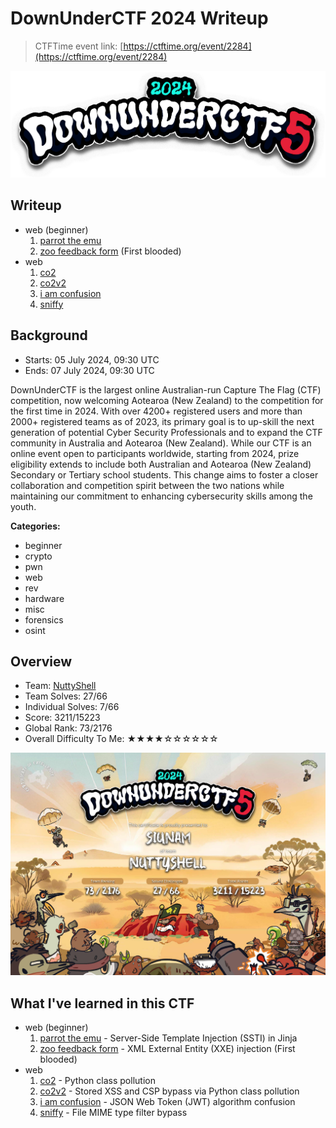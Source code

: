 # DownUnderCTF 2024 Writeup

> CTFTime event link: [https://ctftime.org/event/2284](https://ctftime.org/event/2284)

![](https://raw.githubusercontent.com/siunam321/CTF-Writeups/main/DownUnderCTF-2024/images/banner.png)

## Writeup

- web (beginner)
    1. [parrot the emu](https://siunam321.github.io/ctf/DownUnderCTF-2024/web/parrot-the-emu/)
    2. [zoo feedback form](https://siunam321.github.io/ctf/DownUnderCTF-2024/web/zoo-feedback-form/) (First blooded)
- web
    1. [co2](https://siunam321.github.io/ctf/DownUnderCTF-2024/web/co2/)
    2. [co2v2](https://siunam321.github.io/ctf/DownUnderCTF-2024/web/co2v2/)
    3. [i am confusion](https://siunam321.github.io/ctf/DownUnderCTF-2024/web/i-am-confusion/)
    4. [sniffy](https://siunam321.github.io/ctf/DownUnderCTF-2024/web/sniffy/)

## Background

- Starts: 05 July 2024, 09:30 UTC
- Ends: 07 July 2024, 09:30 UTC

DownUnderCTF is the largest online Australian-run Capture The Flag (CTF) competition, now welcoming Aotearoa (New Zealand) to the competition for the first time in 2024. With over 4200+ registered users and more than 2000+ registered teams as of 2023, its primary goal is to up-skill the next generation of potential Cyber Security Professionals and to expand the CTF community in Australia and Aotearoa (New Zealand). While our CTF is an online event open to participants worldwide, starting from 2024, prize eligibility extends to include both Australian and Aotearoa (New Zealand) Secondary or Tertiary school students. This change aims to foster a closer collaboration and competition spirit between the two nations while maintaining our commitment to enhancing cybersecurity skills among the youth.

**Categories:**

- beginner
- crypto
- pwn
- web
- rev
- hardware
- misc
- forensics
- osint

## Overview

- Team: [NuttyShell](https://polyuctf.com/)
- Team Solves: 27/66
- Individual Solves: 7/66
- Score: 3211/15223
- Global Rank: 73/2176
- Overall Difficulty To Me: ★★★★☆☆☆☆☆☆

![](https://raw.githubusercontent.com/siunam321/CTF-Writeups/main/DownUnderCTF-2024/images/certificate.png)

## What I've learned in this CTF

- web (beginner)
    1. [parrot the emu](https://siunam321.github.io/ctf/DownUnderCTF-2024/web/parrot-the-emu/) - Server-Side Template Injection (SSTI) in Jinja
    2. [zoo feedback form](https://siunam321.github.io/ctf/DownUnderCTF-2024/web/zoo-feedback-form/) - XML External Entity (XXE) injection (First blooded)
- web
    1. [co2](https://siunam321.github.io/ctf/DownUnderCTF-2024/web/co2/) - Python class pollution
    2. [co2v2](https://siunam321.github.io/ctf/DownUnderCTF-2024/web/co2v2/) - Stored XSS and CSP bypass via Python class pollution
    3. [i am confusion](https://siunam321.github.io/ctf/DownUnderCTF-2024/web/i-am-confusion/) - JSON Web Token (JWT) algorithm confusion
    4. [sniffy](https://siunam321.github.io/ctf/DownUnderCTF-2024/web/sniffy/) - File MIME type filter bypass